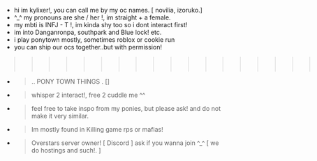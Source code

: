 -  hi im kylixer!, you can call me by my oc names. [ novilia, izoruko.]
-   ^_^ my pronouns are she / her !, im straight + a female.
- my mbti is INFJ - T !, im kinda shy too so i dont interact first!
- im into Danganronpa, southpark and Blue lock! etc.
- i play ponytown mostly, sometimes roblox or cookie run
- you can ship our ocs together..but with permission!
 > > > > > > > > > > > > > > > > > > > > > > > > > > > > > ..
 - > .. PONY TOWN THINGS . []
- > whisper 2 interact!, free 2 cuddle me ^^
- > feel free to take inspo from my ponies, but please ask! and do not make it very similar.
- > Im mostly found in Killing game rps or mafias!
- > Overstars server owner! [ Discord ] ask if you wanna join ^_^ [ we do hostings and such!. ]
<!---
kyl1xerr/kyl1xerr is a ✨ special ✨ repository because its `README.md` (this file) appears on your GitHub profile.
You can click the Preview link to take a look at your changes.
--->
